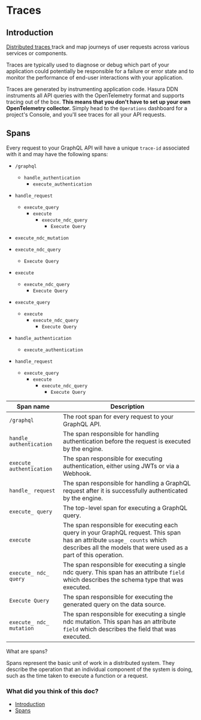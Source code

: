 # Traces

## Introduction​

[ Distributed traces ](https://opentelemetry.io/docs/concepts/signals/traces/)track and map journeys of user requests
across various services or components.

Traces are typically used to diagnose or debug which part of your application could potentially be responsible for a
failure or error state and to monitor the performance of end-user interactions with your application.

Traces are generated by instrumenting application code. Hasura DDN instruments all API queries with the OpenTelemetry
format and supports tracing out of the box. **This means that you don't have to set up your own OpenTelemetry
collector.** Simply head to the `Operations` dashboard for a project's Console, and you'll see traces for all your API
requests.

## Spans​

Every request to your GraphQL API will have a unique `trace-id` associated with it and may have the following spans:

- `/graphql` 
    - `handle_authentication` 
        - `execute_authentication`

- `handle_request` 
    - `execute_query` 
        - `execute` 
            - `execute_ndc_query` 
                - `Execute Query`

- `execute_ndc_mutation`

- `execute_ndc_query` 
    - `Execute Query`

- `execute` 
    - `execute_ndc_query` 
        - `Execute Query`

- `execute_query` 
    - `execute` 
        - `execute_ndc_query` 
            - `Execute Query`

- `handle_authentication` 
    - `execute_authentication`

- `handle_request` 
    - `execute_query` 
        - `execute` 
            - `execute_ndc_query` 
                - `Execute Query`


| Span name | Description |
|---|---|
|  `/graphql`  | The root span for every request to your GraphQL API. |
|  `handle_ authentication`  | The span responsible for handling authentication before the request is executed by the engine. |
|  `execute_ authentication`  | The span responsible for executing authentication, either using JWTs or via a Webhook. |
|  `handle_ request`  | The span responsible for handling a GraphQL request after it is successfully authenticated by the engine. |
|  `execute_ query`  | The top-level span for executing a GraphQL query. |
|  `execute`  | The span responsible for executing each query in your GraphQL request. This span has an attribute `usage_ counts` which describes all the models that were used as a part of this operation. |
|  `execute_ ndc_ query`  | The span responsible for executing a single ndc query. This span has an attribute `field` which describes the schema type that was executed. |
|  `Execute Query`  | The span responsible for executing the generated query on the data source. |
|  `execute_ ndc_ mutation`  | The span responsible for executing a single ndc mutation. This span has an attribute `field` which describes the field that was executed. |


What are spans?

Spans represent the basic unit of work in a distributed system. They describe the operation that an individual component
of the system is doing, such as the time taken to execute a function or a request.

### What did you think of this doc?

- [ Introduction ](https://hasura.io/docs/3.0/observability/traces/#introduction)
- [ Spans ](https://hasura.io/docs/3.0/observability/traces/#spans)
